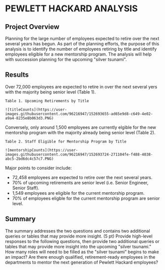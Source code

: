 # PEWLETT HACKARD ANALYSIS

## Project Overview
Planning for the large number of employees expected to retire over the next several years has begun. As part of the planning efforts, the purpose of this analysis is to identify the number of employees retiring by title and identify employees eligible for a new mentorship program. The analysis will help with succession planning for the upcoming "silver tsunami".

## Results

Over 72,000 employees are expected to retire in over the next several yers with the majority being senior level (Table 1).

    Table 1. Upcoming Retirements by Title

    ![titleCounts](https://user-images.githubusercontent.com/96216947/152693655-ad65e9d8-c649-4e02-a9a4-8235e8b063d3.PNG)

Conversely, only around 1,500 employees are currently elgible for the new mentorship program with the majority already being senior level (Table 2).

    Table 2. Staff Eligible for Mentorship Program by Title

    ![mentorshipCounts](https://user-images.githubusercontent.com/96216947/152693724-271104fe-f488-4038-abc5-2bd6dc4c57c7.PNG)

Major points to consider include:
- 72,458 employees are expected to retire over the next several years.
- 70% of upcoming retirements are senior level (i.e. Senior Engineer, Senior Staff).
- 1,549 employees are eligible for the current mentorship program.
- 70% of employees eligble for the current mentorship program are senior level.

## Summary



The summary addresses the two questions and contains two additional queries or tables that may provide more insight. (5 pt)
Provide high-level responses to the following questions, then provide two additional queries or tables that may provide more insight into the upcoming "silver tsunami."
How many roles will need to be filled as the "silver tsunami" begins to make an impact?
Are there enough qualified, retirement-ready employees in the departments to mentor the next generation of Pewlett Hackard employees?
